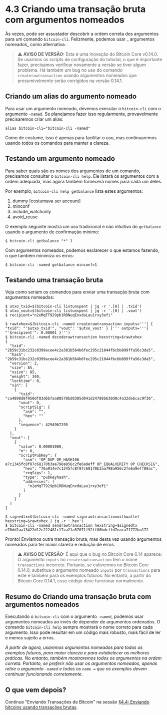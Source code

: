 # 4.3 Criando uma transação bruta com argumentos nomeados

Às vezes, pode ser assustador descobrir a ordem correta dos argumentos para um comando ```bitcoin-cli```. Felizmente, podemos usar _ argumentos nomeados_ como alternativa.

> :warning: **AVISO DE VERSÃO:** Esta é uma inovação do Bitcoin Core v0.14.0. Se usarmos os scripts de configuração do tutorial, o que é importante fazer, precisamos verificar novamente a versão se tiver algum problema. Há também um bug no uso do comando ```createrawtransaction``` usando argumentos nomeados que presumivelmente serão corrigidos na versão 0.14.1.

## Criando um alias do argumento nomeado

Para usar um argumento nomeado, devemos executar o ```bitcoin-cli``` com o argumento ```-named```. Se planejamos fazer isso regularmente, provavelmente precisaremos criar um alias:
```
alias bitcoin-cli="bitcoin-cli -named"
```
Como de costume, isso é apenas para facilitar o uso, mas continuaremos usando todos os comandos para manter a clareza.

## Testando um argumento nomeado

Para saber quais são os nomes dos argumentos de um comando, precisamos consultar o ```bitcoin-cli help```. Ele listará os argumentos com a ordem adequada, mas agora também fornecerá nomes para cada um deles.

Por exemplo, `bitcoin-cli help getbalance` lista estes argumentos:

   1. dummy [costumava ser account]
   2. minconf
   3. include_watchonly
   4. avoid_reuse
   
O exemplo seguinte mostra um uso tradicional e não intuitivo do ```getbalance``` usando o argumento de confirmação mínimo:
```
$ bitcoin-cli getbalance "*" 1
```
Com argumentos nomeados, podemos esclarecer o que estamos fazendo, o que também minimiza os erros:
```
$ bitcoin-cli -named getbalance minconf=1
```

## Testando uma transação bruta

Veja como seriam os comandos para enviar uma transação bruta com argumentos nomeados:
```
$ utxo_txid=$(bitcoin-cli listunspent | jq -r '.[0] | .txid') 
$ utxo_vout=$(bitcoin-cli listunspent | jq -r '.[0] | .vout')
$ recipient="n2eMqTT929pb1RDNuqEnxdaLau1rxy3efi"

$ rawtxhex=$(bitcoin-cli -named createrawtransaction inputs='''[ { "txid": "'$utxo_txid'", "vout": '$utxo_vout' } ]''' outputs='''{ "'$recipient'": 0.00001 }''')
$ bitcoin-cli -named decoderawtransaction hexstring=$rawtxhex 
{
  "txid": "2b59c31bc232c0399acee4c2a381b564b6fec295c21044fbcbb899ffa56c3da5",
  "hash": "2b59c31bc232c0399acee4c2a381b564b6fec295c21044fbcbb899ffa56c3da5",
  "version": 2,
  "size": 85,
  "vsize": 85,
  "weight": 340,
  "locktime": 0,
  "vin": [
    {
      "txid": "ca4898d8f950df03d6bfaa00578bd0305d041d24788b630d0c4a32debcac9f36",
      "vout": 0,
      "scriptSig": {
        "asm": "",
        "hex": ""
      },
      "sequence": 4294967295
    }
  ],
  "vout": [
    {
      "value": 0.00001000,
      "n": 0,
      "scriptPubKey": {
        "asm": "OP_DUP OP_HASH160 e7c1345fc8f87c68170b3aa798a956c2fe6a9eff OP_EQUALVERIFY OP_CHECKSIG",
        "hex": "76a914e7c1345fc8f87c68170b3aa798a956c2fe6a9eff88ac",
        "reqSigs": 1,
        "type": "pubkeyhash",
        "addresses": [
          "n2eMqTT929pb1RDNuqEnxdaLau1rxy3efi"
        ]
      }
    }
  ]
}

$ signedtx=$(bitcoin-cli -named signrawtransactionwithwallet hexstring=$rawtxhex | jq -r '.hex')
$ bitcoin-cli -named sendrawtransaction hexstring=$signedtx
e70dd2aa13422d12c222481c17ca21a57071f92ff86bdcffd7eaca71772ba172
```
Pronto! Enviamos outra transação bruta, mas desta vez usando argumentos nomeados para ter maior clareza e redução de erros.

> :warning: **AVISO DE VERSÃO:** É aqui que o bug no Bitcoin Core 0.14 aparece: O argumento ```inputs``` no ```createrawtransaction``` tem o nome ```transactions``` incorreto. Portanto, se estivermos no Bitcoin Core 0.14.0, substitua o argumento nomeado ```inputs``` por ```transactions``` para este e também para os exemplos futuros. No entanto, a partir do Bitcoin Core 0.14.1, esse código deve funcionar normalmente.

## Resumo do Criando uma transação bruta com argumentos nomeados

Executando o ```bitcoin-cli``` com o argumento ```-named```, podemos usar argumentos nomeados ao invés de depender de argumentos ordenados. O comando ```bitcoin-cli help``` sempre mostrará o nome correto para cada argumento. Isso pode resultar em um código mais robusto, mais fácil de ler e menos sujeito a erros.

_À partir de agora, usaremos argumentos nomeados para todos os exemplos futuros, para maior clareza e para estabelecer as melhores práticas. No entanto, também mostraremos todos os argumentos na ordem correta. Portanto, se preferir não usar os argumentos nomeados, apenas retire o argumento ```-named``` e todos os ```name =``` que os exemplos devem continuar funcionando corretamente._

## O que vem depois?

Continue "Enviando Transações de Bitcoin" na sessão [§4.4: Enviando bitcoins usando transações brutas](04_4_Sending_Coins_with_a_Raw_Transaction.md).